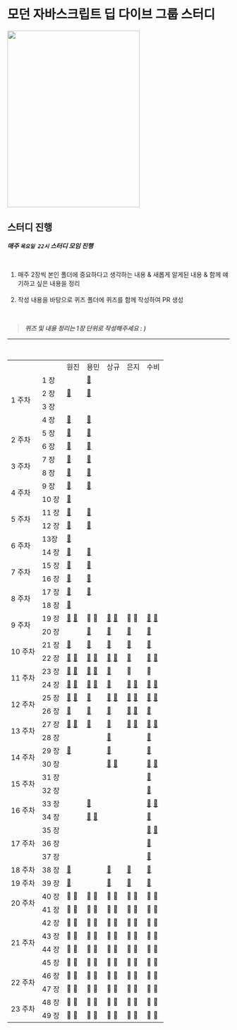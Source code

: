 # 모던 자바스크립트 딥 다이브 그룹 스터디

<img src="https://user-images.githubusercontent.com/82315118/188323464-fcf913a8-f9b6-4910-ae78-2274ed9ef910.png" width="300" height="400"/>

## 스터디 진행

**_매주 `목요일 22시` 스터디 모임 진행_**

<br>

<ol>
  <li> 매주 2장씩 본인 폴더에 중요하다고 생각하는 내용 & 새롭게 알게된 내용 & 함께 얘기하고 싶은 내용을 정리</li>
<br>
  <li>작성 내용을 바탕으로 퀴즈 폴더에 퀴즈를 함께 작성하여 PR 생성</li>
</ol>

<br>

> **_퀴즈 및 내용 정리는 1장 단위로 작성해주세요 : )_**

<hr><br>

<table>
    <tr>
        <td />
        <td />
        <td>원진</td>
        <td>용민</td>
        <td>상규</td>
        <td>은지</td>
        <td>수비</td>
    </tr>
    <tr>
        <td rowspan="5">1 주차</td>
    </tr>
    <tr>
        <td>1 장</td>
        <td />
        <td><a href="https://github.com/Mokoko-will-be-plant/JavaScript-Deep-Dive/tree/master/study/01%EC%9E%A5%20%ED%94%84%EB%A1%9C%EA%B7%B8%EB%9E%98%EB%B0%8D">📙</a></td>
        <td />
        <td />
        <td />
    </tr>
   <tr>
        <td>2 장</td>
        <td><a href="https://github.com/Mokoko-will-be-plant/JavaScript-Deep-Dive/blob/master/study/02%EC%9E%A5%20%EC%9E%90%EB%B0%94%EC%8A%A4%ED%81%AC%EB%A6%BD%ED%8A%B8%EB%9E%80/%EC%9B%90%EC%A7%84.md">📕</a></td>
        <td><a href="https://github.com/Mokoko-will-be-plant/JavaScript-Deep-Dive/blob/master/study/02%EC%9E%A5%20%EC%9E%90%EB%B0%94%EC%8A%A4%ED%81%AC%EB%A6%BD%ED%8A%B8%EB%9E%80/%EC%9A%A9%EB%AF%BC.md">📙</a></td>
        <td />
        <td />
        <td />
    </tr>
   <tr>
        <td>3 장</td>
        <td />
        <td />
        <td />
        <td />
        <td />
    </tr>
   <tr>
        <td>4 장</td>
        <td><a href="https://github.com/Mokoko-will-be-plant/JavaScript-Deep-Dive/blob/master/study/04%EC%9E%A5%20%EB%B3%80%EC%88%98/%EC%9B%90%EC%A7%84.md">📕</a></td>
        <td><a href="https://github.com/Mokoko-will-be-plant/JavaScript-Deep-Dive/blob/master/study/04%EC%9E%A5%20%EB%B3%80%EC%88%98/%EC%9A%A9%EB%AF%BC.md">📙</a></td>
        <td />
        <td />
        <td />
    </tr>
    <tr>
        <td rowspan="3">2 주차</td>
    </tr>
    <tr>
        <td>5 장</td>
        <td><a href="https://github.com/Mokoko-will-be-plant/JavaScript-Deep-Dive/blob/master/study/05%EC%9E%A5%20%ED%91%9C%ED%98%84%EC%8B%9D%EA%B3%BC%20%EB%AC%B8/%EC%9B%90%EC%A7%84.md">📕</a></td>
        <td><a href="https://github.com/Mokoko-will-be-plant/JavaScript-Deep-Dive/blob/master/study/05%EC%9E%A5%20%ED%91%9C%ED%98%84%EC%8B%9D%EA%B3%BC%20%EB%AC%B8/%EC%9A%A9%EB%AF%BC.md">📙</a></td>
        <td />
        <td />
        <td />
    </tr>
   <tr>
        <td>6 장</td>
        <td><a href="https://github.com/Mokoko-will-be-plant/JavaScript-Deep-Dive/blob/master/study/06%EC%9E%A5%20%EB%8D%B0%EC%9D%B4%ED%84%B0%20%ED%83%80%EC%9E%85/%EC%9B%90%EC%A7%84.md">📕</a></td>
        <td><a href="https://github.com/Mokoko-will-be-plant/JavaScript-Deep-Dive/blob/master/study/06%EC%9E%A5%20%EB%8D%B0%EC%9D%B4%ED%84%B0%20%ED%83%80%EC%9E%85/%EC%9A%A9%EB%AF%BC.md">📙</a></td>
        <td />
        <td />
        <td />
    </tr>
    <tr>
        <td rowspan="3">3 주차</td>
    </tr>
    <tr>
        <td>7 장</td>
        <td><a href="https://github.com/Mokoko-will-be-plant/JavaScript-Deep-Dive/blob/master/study/07%EC%9E%A5%20%EC%97%B0%EC%82%B0%EC%9E%90/%EC%9B%90%EC%A7%84.md">📕</a></td>
        <td><a href="https://github.com/Mokoko-will-be-plant/JavaScript-Deep-Dive/blob/master/study/07%EC%9E%A5%20%EC%97%B0%EC%82%B0%EC%9E%90/%EC%9A%A9%EB%AF%BC.md">📙</a></td>
        <td />
        <td />
        <td />
    </tr>
   <tr>
        <td>8 장</td>
        <td><a href="https://github.com/Mokoko-will-be-plant/JavaScript-Deep-Dive/blob/master/study/08%EC%9E%A5%20%EC%A0%9C%EC%96%B4%EB%AC%B8/%EC%9B%90%EC%A7%84.md">📕</a></td>
        <td><a href="https://github.com/Mokoko-will-be-plant/JavaScript-Deep-Dive/blob/master/study/08%EC%9E%A5%20%EC%A0%9C%EC%96%B4%EB%AC%B8/%EC%9A%A9%EB%AF%BC.md">📙</a></td>
        <td />
        <td />
        <td />
    </tr>
    <tr>
        <td rowspan="3">4 주차</td>
    </tr>
    <tr>
        <td>9 장</td>
        <td><a href="https://github.com/Mokoko-will-be-plant/JavaScript-Deep-Dive/blob/master/study/09%EC%9E%A5%20%ED%83%80%EC%9E%85%20%EB%B3%80%ED%99%98%EA%B3%BC%20%EB%8B%A8%EC%B6%95%20%ED%8F%89%EA%B0%80/%EC%9B%90%EC%A7%84.md">📕</a></td>
        <td><a href="https://github.com/Mokoko-will-be-plant/JavaScript-Deep-Dive/blob/master/study/09%EC%9E%A5%20%ED%83%80%EC%9E%85%20%EB%B3%80%ED%99%98%EA%B3%BC%20%EB%8B%A8%EC%B6%95%20%ED%8F%89%EA%B0%80/%EC%9A%A9%EB%AF%BC.md">📙</a></td>
        <td />
        <td />
        <td />
    </tr>
   <tr>
        <td>10 장</td>
        <td><a href="https://github.com/Mokoko-will-be-plant/JavaScript-Deep-Dive/blob/master/study/10%EC%9E%A5%20%EA%B0%9D%EC%B2%B4%20%EB%A6%AC%ED%84%B0%EB%9F%B4/%EC%9B%90%EC%A7%84.md">📕</a></td>
        <td />
        <td />
        <td />
        <td />
    </tr>
    <tr>
        <td rowspan="3">5 주차</td>
    </tr>
    <tr>
        <td>11 장</td>
        <td><a href="https://github.com/Mokoko-will-be-plant/JavaScript-Deep-Dive/blob/master/study/11%EC%9E%A5%20%EC%9B%90%EC%8B%9C%20%EA%B0%92%EA%B3%BC%20%EA%B0%9D%EC%B2%B4%EC%9D%98%20%EB%B9%84%EA%B5%90/%EC%9B%90%EC%A7%84.md">📕</a></td>
        <td><a href="https://github.com/Mokoko-will-be-plant/JavaScript-Deep-Dive/blob/master/study/11%EC%9E%A5%20%EC%9B%90%EC%8B%9C%20%EA%B0%92%EA%B3%BC%20%EA%B0%9D%EC%B2%B4%EC%9D%98%20%EB%B9%84%EA%B5%90/%EC%9A%A9%EB%AF%BC.md">📙</a></td>
        <td />
        <td />
        <td />
    </tr>
   <tr>
        <td>12 장</td>
        <td><a href="https://github.com/Mokoko-will-be-plant/JavaScript-Deep-Dive/blob/master/study/12%EC%9E%A5%20%ED%95%A8%EC%88%98/%EC%9B%90%EC%A7%84.md">📕</a></td>
        <td><a href="https://github.com/Mokoko-will-be-plant/JavaScript-Deep-Dive/blob/master/study/12%EC%9E%A5%20%ED%95%A8%EC%88%98/%EC%9A%A9%EB%AF%BC.md">📙</a></td>
        <td />
        <td />
        <td />
    </tr>
    <tr>
        <td rowspan="3">6 주차</td>
    </tr>
    <tr>
        <td>13장</td>
        <td><a href="https://github.com/Mokoko-will-be-plant/JavaScript-Deep-Dive/blob/master/study/13%EC%9E%A5%20%EC%8A%A4%EC%BD%94%ED%94%84/%EC%9B%90%EC%A7%84.md">📕</a></td>
        <td />
        <td />
        <td />
        <td />
    </tr>
   <tr>
        <td>14 장</td>
        <td><a href="https://github.com/Mokoko-will-be-plant/JavaScript-Deep-Dive/blob/master/study/14%EC%9E%A5%20%EC%A0%84%EC%97%AD%20%EB%B3%80%EC%88%98%EC%9D%98%20%EB%AC%B8%EC%A0%9C%EC%A0%90/%EC%9B%90%EC%A7%84.md">📕</a></td>
        <td><a href="https://github.com/Mokoko-will-be-plant/JavaScript-Deep-Dive/blob/master/study/14%EC%9E%A5%20%EC%A0%84%EC%97%AD%20%EB%B3%80%EC%88%98%EC%9D%98%20%EB%AC%B8%EC%A0%9C%EC%A0%90/%EC%9A%A9%EB%AF%BC.md">📙</a></td>
        <td />
        <td />
        <td />
    </tr>
    <tr>
        <td rowspan="3">7 주차</td>
    </tr>
    <tr>
        <td>15 장</td>
        <td><a href="https://github.com/Mokoko-will-be-plant/JavaScript-Deep-Dive/blob/master/study/15%EC%9E%A5%20let%2Cconst%20%ED%82%A4%EC%9B%8C%EB%93%9C%EC%99%80%20%EB%B8%94%EB%A1%9D%20%EB%A0%88%EB%B2%A8%20%EC%8A%A4%EC%BD%94%ED%94%84/%EC%9B%90%EC%A7%84.md">📕</a></td>
        <td><a href="https://github.com/Mokoko-will-be-plant/JavaScript-Deep-Dive/blob/master/study/15%EC%9E%A5%20let%2Cconst%20%ED%82%A4%EC%9B%8C%EB%93%9C%EC%99%80%20%EB%B8%94%EB%A1%9D%20%EB%A0%88%EB%B2%A8%20%EC%8A%A4%EC%BD%94%ED%94%84/%EC%9A%A9%EB%AF%BC.md">📙</a></td>
        <td />
        <td />
        <td />
    </tr>
   <tr>
        <td>16 장</td>
        <td><a href="https://github.com/Mokoko-will-be-plant/JavaScript-Deep-Dive/blob/master/study/16%EC%9E%A5%20%ED%94%84%EB%A1%9C%ED%8D%BC%ED%8B%B0%20%EC%96%B4%ED%8A%B8%EB%A6%AC%EB%B7%B0%ED%8A%B8/%EC%9B%90%EC%A7%84.md">📕</a></td>
        <td><a href="https://github.com/Mokoko-will-be-plant/JavaScript-Deep-Dive/blob/master/study/16%EC%9E%A5%20%ED%94%84%EB%A1%9C%ED%8D%BC%ED%8B%B0%20%EC%96%B4%ED%8A%B8%EB%A6%AC%EB%B7%B0%ED%8A%B8/%EC%9A%A9%EB%AF%BC.md">📙</a></td>
        <td />
        <td />
        <td />
    </tr>
    <tr>
        <td rowspan="3">8 주차</td>
    </tr>
    <tr>
        <td>17 장</td>
        <td><a href="https://github.com/Mokoko-will-be-plant/JavaScript-Deep-Dive/blob/master/study/17%EC%9E%A5%20%EC%83%9D%EC%84%B1%EC%9E%90%20%ED%95%A8%EC%88%98%EC%97%90%20%EC%9D%98%ED%95%9C%20%EA%B0%9D%EC%B2%B4%20%EC%83%9D%EC%84%B1/%EC%9B%90%EC%A7%84.md">📕</a></td>
        <td><a href="https://github.com/Mokoko-will-be-plant/JavaScript-Deep-Dive/blob/master/study/17%EC%9E%A5%20%EC%83%9D%EC%84%B1%EC%9E%90%20%ED%95%A8%EC%88%98%EC%97%90%20%EC%9D%98%ED%95%9C%20%EA%B0%9D%EC%B2%B4%20%EC%83%9D%EC%84%B1/%EC%9A%A9%EB%AF%BC.md">📙</a></td>
        <td />
        <td />
        <td />
    </tr>
   <tr>
        <td>18 장</td>
        <td><a href="https://github.com/Mokoko-will-be-plant/JavaScript-Deep-Dive/blob/master/study/18%EC%9E%A5%20%ED%95%A8%EC%88%98%EC%99%80%20%EC%9D%BC%EA%B8%89%20%EA%B0%9D%EC%B2%B4/%EC%9B%90%EC%A7%84.md">📕</a></td>
        <td />
        <td />
        <td />
        <td />
    </tr>
    <tr>
        <td rowspan="3">9 주차</td>
    </tr>
    <tr>
        <td>19 장</td>
        <td><a href="https://github.com/wonjin-dev/JavaScript-Deep-Dive/blob/master/study/19%EC%9E%A5%20%ED%94%84%EB%A1%9C%ED%86%A0%20%ED%83%80%EC%9E%85/%EC%9B%90%EC%A7%84.md">📕</a> <a href="https://github.com/wonjin-dev/JavaScript-Deep-Dive/blob/master/study/19%EC%9E%A5%20%ED%94%84%EB%A1%9C%ED%86%A0%20%ED%83%80%EC%9E%85/%EC%9B%90%EC%A7%84.md">💯</a></td>
        <td><a>📙</a> <a>💯</a></td>
        <td><a href="https://github.com/Mokoko-will-be-plant/JavaScript-Deep-Dive/blob/master/study/19%EC%9E%A5%20%ED%94%84%EB%A1%9C%ED%86%A0%20%ED%83%80%EC%9E%85/%EC%83%81%EA%B7%9C.md">📒</a> <a href="https://github.com/Mokoko-will-be-plant/JavaScript-Deep-Dive/blob/master/quiz/19%EC%9E%A5%20%ED%94%84%EB%A1%9C%ED%86%A0%20%ED%83%80%EC%9E%85/%EC%83%81%EA%B7%9C.js">💯</a></td>
        <td><a>📗</a> <a>💯</a></td>
        <td><a href="https://github.com/Mokoko-will-be-plant/JavaScript-Deep-Dive/blob/master/study/19%EC%9E%A5%20%ED%94%84%EB%A1%9C%ED%86%A0%20%ED%83%80%EC%9E%85/%EC%88%98%EB%B9%84.md">📘</a> <a href="https://github.com/Mokoko-will-be-plant/JavaScript-Deep-Dive/tree/master/quiz/19%EC%9E%A5%20%ED%94%84%EB%A1%9C%ED%86%A0%20%ED%83%80%EC%9E%85">💯</a></td>
    </tr>
   <tr>
        <td>20 장</td>
        <td/ >
        <td><a href="https://github.com/wonjin-dev/JavaScript-Deep-Dive/blob/master/study/20%EC%9E%A5%20Strict%20Mode/%EC%9A%A9%EB%AF%BC.md">📙</a></td>
        <td><a href="https://github.com/Mokoko-will-be-plant/JavaScript-Deep-Dive/blob/master/study/20%EC%9E%A5%20Strict%20Mode/%EC%83%81%EA%B7%9C.md">📒</a></td>
        <td><a href="https://github.com/wonjin-dev/JavaScript-Deep-Dive/blob/master/study/20%EC%9E%A5%20Strict%20Mode/%E1%84%8B%E1%85%B3%E1%86%AB%E1%84%8C%E1%85%B5.md">📗</a></td>
        <td><a href="https://github.com/Mokoko-will-be-plant/JavaScript-Deep-Dive/blob/master/study/20%EC%9E%A5%20Strict%20Mode/%EC%88%98%EB%B9%84.md">📘</a></td>
    </tr>
    <tr>
        <td rowspan="3">10 주차</td>
    </tr>
    <tr>
        <td>21 장</td>
        <td><a href="https://github.com/Mokoko-will-be-plant/JavaScript-Deep-Dive/blob/master/study/21%EC%9E%A5%20%EB%B9%8C%ED%8A%B8%EC%9D%B8%20%EA%B0%9D%EC%B2%B4/%EC%9B%90%EC%A7%84.md">📕</a> </td>
        <td><a href="https://github.com/wonjin-dev/JavaScript-Deep-Dive/blob/master/study/21%EC%9E%A5%20%EB%B9%8C%ED%8A%B8%EC%9D%B8%20%EA%B0%9D%EC%B2%B4/%EC%9A%A9%EB%AF%BC.md">📙</a></td>
        <td><a href="https://github.com/Mokoko-will-be-plant/JavaScript-Deep-Dive/blob/master/study/21%EC%9E%A5%20%EB%B9%8C%ED%8A%B8%EC%9D%B8%20%EA%B0%9D%EC%B2%B4/%EC%83%81%EA%B7%9C.md">📒</a></td>
        <td><a href="https://github.com/wonjin-dev/JavaScript-Deep-Dive/blob/master/study/21%EC%9E%A5%20%EB%B9%8C%ED%8A%B8%EC%9D%B8%20%EA%B0%9D%EC%B2%B4/%EC%9D%80%EC%A7%80.md">📗</a></td>
        <td><a href="https://github.com/Mokoko-will-be-plant/JavaScript-Deep-Dive/blob/master/study/21%EC%9E%A5%20%EB%B9%8C%ED%8A%B8%EC%9D%B8%20%EA%B0%9D%EC%B2%B4/%EC%88%98%EB%B9%84.md">📘</a></td>
    </tr>
   <tr>
        <td>22 장</td>
        <td><a href="https://github.com/Mokoko-will-be-plant/JavaScript-Deep-Dive/blob/master/study/22%EC%9E%A5%20this/%EC%9B%90%EC%A7%84.md">📕</a> <a href="https://github.com/Mokoko-will-be-plant/JavaScript-Deep-Dive/blob/master/quiz/22%EC%9E%A5%20this/%EC%9B%90%EC%A7%84.js">💯</a></td>
        <td><a href="https://github.com/wonjin-dev/JavaScript-Deep-Dive/blob/master/study/22%EC%9E%A5%20this/%EC%9A%A9%EB%AF%BC.md">📙</a> <a href="https://github.com/wonjin-dev/JavaScript-Deep-Dive/blob/master/quiz/22%EC%9E%A5%20this/%EC%9A%A9%EB%AF%BC.js">💯</a></td>
        <td><a href="https://github.com/Mokoko-will-be-plant/JavaScript-Deep-Dive/blob/master/study/22%EC%9E%A5%20this/%EC%83%81%EA%B7%9C.md">📒</a> <a href="https://github.com/Mokoko-will-be-plant/JavaScript-Deep-Dive/blob/master/quiz/22%EC%9E%A5%20this/%EC%83%81%EA%B7%9C.js">💯</a></td>
        <td><a href="https://github.com/wonjin-dev/JavaScript-Deep-Dive/blob/master/study/22%EC%9E%A5%20this/%EC%9D%80%EC%A7%80.md">📗</a></td>
        <td><a href="https://github.com/Mokoko-will-be-plant/JavaScript-Deep-Dive/blob/master/study/21%EC%9E%A5%20%EB%B9%8C%ED%8A%B8%EC%9D%B8%20%EA%B0%9D%EC%B2%B4/%EC%88%98%EB%B9%84.md">📘</a> <a href="https://github.com/Mokoko-will-be-plant/JavaScript-Deep-Dive/blob/master/quiz/22%EC%9E%A5%20this/%EC%88%98%EB%B9%84.js">💯</a></td>
    </tr>
    <tr>
        <td rowspan="3">11 주차</td>
    </tr>
    <tr>
        <td>23 장</td>
        <td><a href="https://github.com/Mokoko-will-be-plant/JavaScript-Deep-Dive/blob/master/study/23%EC%9E%A5%20%EC%8B%A4%ED%96%89%20%EC%BB%A8%ED%85%8D%EC%8A%A4%ED%8A%B8/%EC%9B%90%EC%A7%84.md">📕</a> <a href="https://github.com/Mokoko-will-be-plant/JavaScript-Deep-Dive/blob/master/quiz/23%EC%9E%A5%20%EC%8B%A4%ED%96%89%EC%BB%A8%ED%85%8D%EC%8A%A4%ED%8A%B8/%EC%9B%90%EC%A7%84.js">💯</a></td>
        <td><a href="https://github.com/wonjin-dev/JavaScript-Deep-Dive/blob/master/study/23%EC%9E%A5%20%EC%8B%A4%ED%96%89%20%EC%BB%A8%ED%85%8D%EC%8A%A4%ED%8A%B8/%EC%9A%A9%EB%AF%BC.md">📙</a> <a href="https://github.com/wonjin-dev/JavaScript-Deep-Dive/blob/master/quiz/23%EC%9E%A5%20%EC%8B%A4%ED%96%89%EC%BB%A8%ED%85%8D%EC%8A%A4%ED%8A%B8/%EC%9A%A9%EB%AF%BC.js">💯</a></td>
        <td><a href="https://github.com/Mokoko-will-be-plant/JavaScript-Deep-Dive/blob/master/study/23%EC%9E%A5%20%EC%8B%A4%ED%96%89%20%EC%BB%A8%ED%85%8D%EC%8A%A4%ED%8A%B8/%EC%83%81%EA%B7%9C.md">📒</a></td>
        <td><a>📗</a></td>
        <td><a>📘</a></td>
    </tr>
   <tr>
        <td>24 장</td>
        <td><a href="https://github.com/Mokoko-will-be-plant/JavaScript-Deep-Dive/blob/master/study/24%EC%9E%A5%20%ED%81%B4%EB%A1%9C%EC%A0%80/%EC%9B%90%EC%A7%84.md">📕</a> <a href="https://github.com/Mokoko-will-be-plant/JavaScript-Deep-Dive/blob/master/quiz/24%EC%9E%A5%20%ED%81%B4%EB%A1%9C%EC%A0%80/%EC%9B%90%EC%A7%84.js">💯</a></td>
        <td><a href="https://github.com/wonjin-dev/JavaScript-Deep-Dive/blob/master/study/24%EC%9E%A5%20%ED%81%B4%EB%A1%9C%EC%A0%80/%EC%9A%A9%EB%AF%BC.md">📙</a> <a href="https://github.com/wonjin-dev/JavaScript-Deep-Dive/blob/master/quiz/24%EC%9E%A5%20%ED%81%B4%EB%A1%9C%EC%A0%80/%EC%9A%A9%EB%AF%BC.js">💯</a></td>
        <td><a href="https://github.com/Mokoko-will-be-plant/JavaScript-Deep-Dive/blob/master/study/24%EC%9E%A5%20%ED%81%B4%EB%A1%9C%EC%A0%80/%EC%83%81%EA%B7%9C.md">📒</a></td>
        <td><a href="https://github.com/wonjin-dev/JavaScript-Deep-Dive/blob/master/study/24%EC%9E%A5%20%ED%81%B4%EB%A1%9C%EC%A0%80/%EC%9D%80%EC%A7%80.md">📗</a> <a href="https://github.com/wonjin-dev/JavaScript-Deep-Dive/blob/master/quiz/24%EC%9E%A5%20%ED%81%B4%EB%A1%9C%EC%A0%80/%EC%9D%80%EC%A7%80.js">💯</a></td>
        <td><a href="https://github.com/wonjin-dev/JavaScript-Deep-Dive/blob/master/study/24%EC%9E%A5%20%ED%81%B4%EB%A1%9C%EC%A0%80/%EC%88%98%EB%B9%84.md">📘</a> <a href="https://github.com/wonjin-dev/JavaScript-Deep-Dive/blob/master/quiz/24%EC%9E%A5%20%ED%81%B4%EB%A1%9C%EC%A0%80/%EC%88%98%EB%B9%84.js">💯</a></td>
    </tr>
    <tr>
        <td rowspan="3">12 주차</td>
    </tr>
    <tr>
        <td>25 장</td>
        <td><a href="https://github.com/Mokoko-will-be-plant/JavaScript-Deep-Dive/blob/master/study/25%EC%9E%A5%20%ED%81%B4%EB%9E%98%EC%8A%A4/%EC%9B%90%EC%A7%84.md">📕</a> <a href="https://github.com/Mokoko-will-be-plant/JavaScript-Deep-Dive/blob/master/quiz/25%EC%9E%A5%20%ED%81%B4%EB%9E%98%EC%8A%A4/%EC%9B%90%EC%A7%84.js">💯</a></td>
        <td><a href="https://github.com/Mokoko-will-be-plant/JavaScript-Deep-Dive/blob/master/study/25%EC%9E%A5%20%ED%81%B4%EB%9E%98%EC%8A%A4/%EC%9A%A9%EB%AF%BC.md">📙</a></td>
        <td><a href="https://github.com/Mokoko-will-be-plant/JavaScript-Deep-Dive/blob/master/study/25%EC%9E%A5%20%ED%81%B4%EB%9E%98%EC%8A%A4/%EC%83%81%EA%B7%9C.md">📒</a> <a href="https://github.com/Mokoko-will-be-plant/JavaScript-Deep-Dive/blob/master/quiz/25%EC%9E%A5%20%ED%81%B4%EB%9E%98%EC%8A%A4/%EC%83%81%EA%B7%9C.js">💯</a></td>
        <td><a href="https://github.com/Mokoko-will-be-plant/JavaScript-Deep-Dive/blob/master/study/25%EC%9E%A5%20%ED%81%B4%EB%9E%98%EC%8A%A4/%EC%9D%80%EC%A7%80.md">📗</a> <a href="https://github.com/Mokoko-will-be-plant/JavaScript-Deep-Dive/blob/master/quiz/25%EC%9E%A5%20%ED%81%B4%EB%9E%98%EC%8A%A4/%EC%9D%80%EC%A7%80.js">💯</a></td>
        <td><a href="https://github.com/Mokoko-will-be-plant/JavaScript-Deep-Dive/blob/master/study/25%EC%9E%A5%20%ED%81%B4%EB%9E%98%EC%8A%A4/%EC%88%98%EB%B9%84.md">📘</a> <a href="https://github.com/Mokoko-will-be-plant/JavaScript-Deep-Dive/blob/master/quiz/25%EC%9E%A5%20%ED%81%B4%EB%9E%98%EC%8A%A4/%EC%88%98%EB%B9%84.js">💯</a></td>
    </tr>
   <tr>
        <td>26 장</td>
        <td><a href="https://github.com/Mokoko-will-be-plant/JavaScript-Deep-Dive/blob/master/study/26%EC%9E%A5%20ES6%20%ED%95%A8%EC%88%98%EC%9D%98%20%EC%B6%94%EA%B0%80%20%EA%B8%B0%EB%8A%A5/%EC%9B%90%EC%A7%84.md">📕</a></td>
        <td><a href="https://github.com/Mokoko-will-be-plant/JavaScript-Deep-Dive/blob/master/study/26%EC%9E%A5%20ES6%20%ED%95%A8%EC%88%98%EC%9D%98%20%EC%B6%94%EA%B0%80%20%EA%B8%B0%EB%8A%A5/%EC%9A%A9%EB%AF%BC.md">📙</a></td>
        <td><a href="https://github.com/Mokoko-will-be-plant/JavaScript-Deep-Dive/blob/master/study/26%EC%9E%A5%20ES6%20%ED%95%A8%EC%88%98%EC%9D%98%20%EC%B6%94%EA%B0%80%20%EA%B8%B0%EB%8A%A5/%EC%83%81%EA%B7%9C.md">📒</a></td>
        <td><a href="https://github.com/Mokoko-will-be-plant/JavaScript-Deep-Dive/blob/master/study/26%EC%9E%A5%20ES6%20%ED%95%A8%EC%88%98%EC%9D%98%20%EC%B6%94%EA%B0%80%20%EA%B8%B0%EB%8A%A5/%EC%9D%80%EC%A7%80.md">📗</a> <a href="https://github.com/Mokoko-will-be-plant/JavaScript-Deep-Dive/blob/master/quiz/26%EC%9E%A5%20ES6%20%ED%95%A8%EC%88%98%EC%9D%98%20%EC%B6%94%EA%B0%80%20%EA%B8%B0%EB%8A%A5/%EC%9D%80%EC%A7%80.js">💯</a></td>
        <td><a href="https://github.com/Mokoko-will-be-plant/JavaScript-Deep-Dive/blob/master/study/26%EC%9E%A5%20ES6%20%ED%95%A8%EC%88%98%EC%9D%98%20%EC%B6%94%EA%B0%80%20%EA%B8%B0%EB%8A%A5/%EC%88%98%EB%B9%84.md">📘</a></td>
    </tr>
    <tr>
        <td rowspan="3">13 주차</td>
    </tr>
    <tr>
        <td>27 장</td>
        <td><a href="https://github.com/Mokoko-will-be-plant/JavaScript-Deep-Dive/blob/master/study/27%EC%9E%A5%20%EB%B0%B0%EC%97%B4/%EC%9B%90%EC%A7%84.md">📕</a> <a href="https://github.com/Mokoko-will-be-plant/JavaScript-Deep-Dive/blob/master/quiz/27%EC%9E%A5%20%EB%B0%B0%EC%97%B4/%EC%9B%90%EC%A7%84.js">💯</a></td>
        <td><a href="https://github.com/Mokoko-will-be-plant/JavaScript-Deep-Dive/blob/master/quiz/27%EC%9E%A5%20%EB%B0%B0%EC%97%B4/%EC%9A%A9%EB%AF%BC.js">💯</a></td>
        <td><a href="https://github.com/Mokoko-will-be-plant/JavaScript-Deep-Dive/blob/master/study/27%EC%9E%A5%20%EB%B0%B0%EC%97%B4/%EC%83%81%EA%B7%9C.md">📒</a></td>
        <td><a href="https://github.com/Mokoko-will-be-plant/JavaScript-Deep-Dive/blob/master/study/27%EC%9E%A5%20%EB%B0%B0%EC%97%B4/%EC%9D%80%EC%A7%80.md">📗</a> <a href="https://github.com/Mokoko-will-be-plant/JavaScript-Deep-Dive/blob/master/quiz/27%EC%9E%A5%20%EB%B0%B0%EC%97%B4/%EC%9D%80%EC%A7%80.js">💯</a></td>
        <td><a href="https://github.com/Mokoko-will-be-plant/JavaScript-Deep-Dive/blob/master/study/27%EC%9E%A5%20%EB%B0%B0%EC%97%B4/%EC%88%98%EB%B9%84.md">📘</a> <a href="https://github.com/Mokoko-will-be-plant/JavaScript-Deep-Dive/blob/master/quiz/27%EC%9E%A5%20%EB%B0%B0%EC%97%B4/%EC%9D%80%EC%A7%80.js">💯</a></td>
    </tr>
    <tr>
        <td>28 장</td>
        <td />
        <td></td>
        <td><a href="https://github.com/Mokoko-will-be-plant/JavaScript-Deep-Dive/blob/master/study/28%EC%9E%A5%20Number/%EC%83%81%EA%B7%9C.md">📒</a></td>
        <td></td>
        <td><a href="https://github.com/Mokoko-will-be-plant/JavaScript-Deep-Dive/blob/master/study/28%EC%9E%A5%20Number/%EC%88%98%EB%B9%84.md">📘</a></td>
    </tr>
    <tr>
        <td rowspan="3">14 주차</td>
    </tr>
    <tr>
        <td>29 장</td>
        <td><a href="https://github.com/wonjin-dev/JavaScript-Deep-Dive/blob/master/study/29%EC%9E%A5%20Math/%EC%9B%90%EC%A7%84.md">📕</a></td>
        <td></td>
        <td><a href="https://github.com/Mokoko-will-be-plant/JavaScript-Deep-Dive/blob/master/study/29%EC%9E%A5%20Math/%EC%83%81%EA%B7%9C.md">📒</a></td>
        <td></td>
        <td><a href="https://github.com/Mokoko-will-be-plant/JavaScript-Deep-Dive/blob/master/study/29%EC%9E%A5%20Math/%EC%88%98%EB%B9%84.md">📘</a></td>
    </tr>
    <tr>
        <td>30 장</td>
        <td />
        <td />
        <td><a href="https://github.com/Mokoko-will-be-plant/JavaScript-Deep-Dive/blob/master/study/30%EC%9E%A5%20Date/%EC%83%81%EA%B7%9C.md">📒</a> <a href="https://github.com/Mokoko-will-be-plant/JavaScript-Deep-Dive/blob/master/quiz/30%EC%9E%A5%20Date/%EC%83%81%EA%B7%9C.js">💯</a></td>
        <td></td>
        <td><a href="https://github.com/Mokoko-will-be-plant/JavaScript-Deep-Dive/blob/master/study/30%EC%9E%A5%20Date/%EC%88%98%EB%B9%84.md">📘</a> <a href="https://github.com/Mokoko-will-be-plant/JavaScript-Deep-Dive/blob/master/quiz/30%EC%9E%A5%20Date/%EC%88%98%EB%B9%84.js">💯</a></td>
    </tr>
    <tr>
        <td rowspan="3">15 주차</td>
    </tr>
    <tr>
        <td>31 장</td>
        <td />
        <td />
        <td />
        <td />
        <td><a href="https://github.com/Mokoko-will-be-plant/JavaScript-Deep-Dive/blob/master/study/31%EC%9E%A5%20RegExp/%EC%88%98%EB%B9%84.md">📘</a></td>
    </tr>
   <tr>
        <td>32 장</td>
        <td />
        <td />
        <td />
        <td />
        <td><a href="https://github.com/Mokoko-will-be-plant/JavaScript-Deep-Dive/blob/master/study/32%EC%9E%A5%20String/%EC%88%98%EB%B9%84.md">📘</a></td>
    </tr>
    <tr>
        <td rowspan="3">16 주차</td>
    </tr>
    <tr>
        <td>33 장</td>
        <td />
        <td><a href="https://github.com/Mokoko-will-be-plant/JavaScript-Deep-Dive/blob/master/study/33%EC%9E%A5%20Symbol/%EC%9A%A9%EB%AF%BC.md">📙</a></td>
        <td />
        <td />
        <td><a href="https://github.com/Mokoko-will-be-plant/JavaScript-Deep-Dive/blob/master/study/33%EC%9E%A5%20Symbol/%EC%88%98%EB%B9%84.md">📘</a> <a href="https://github.com/Mokoko-will-be-plant/JavaScript-Deep-Dive/blob/master/quiz/33%EC%9E%A5%20Symbol/%EC%88%98%EB%B9%84.js">💯</a></td>
    </tr>
   <tr>
        <td>34 장</td>
        <td />
        <td><a href="https://github.com/Mokoko-will-be-plant/JavaScript-Deep-Dive/blob/master/study/34%EC%9E%A5%20%EC%9D%B4%ED%84%B0%EB%9F%AC%EB%B8%94/%EC%9A%A9%EB%AF%BC.md">📙</a> <a href="https://github.com/Mokoko-will-be-plant/JavaScript-Deep-Dive/blob/master/quiz/34%EC%9E%A5%20%EC%9D%B4%ED%84%B0%EB%9F%AC%EB%B8%94/%EC%9A%A9%EB%AF%BC.js">💯</a></td>
        <td />
        <td />
        <td><a href="https://github.com/Mokoko-will-be-plant/JavaScript-Deep-Dive/blob/master/study/34%EC%9E%A5%20%EC%9D%B4%ED%84%B0%EB%9F%AC%EB%B8%94/%EC%88%98%EB%B9%84.md">📘</a></td>
    </tr>
    <tr>
        <td rowspan="4">17 주차</td>
    </tr>
    <tr>
        <td>35 장</td>
        <td />
        <td />
        <td />
        <td />
        <td><a href="https://github.com/Mokoko-will-be-plant/JavaScript-Deep-Dive/blob/master/study/35%EC%9E%A5%20%EC%8A%A4%ED%94%84%EB%A0%88%EB%93%9C%20%EB%AC%B8%EB%B2%95/%EC%88%98%EB%B9%84.md">📘</a> <a href="https://github.com/Mokoko-will-be-plant/JavaScript-Deep-Dive/blob/master/quiz/35%EC%9E%A5%20%EC%8A%A4%ED%94%84%EB%A0%88%EB%93%9C%20%EB%AC%B8%EB%B2%95/%EC%88%98%EB%B9%84.js">💯</a></td>
    </tr>
   <tr>
        <td>36 장</td>
        <td />
        <td />
        <td />
        <td />
        <td><a href="https://github.com/Mokoko-will-be-plant/JavaScript-Deep-Dive/blob/master/study/36%EC%9E%A5%20%EB%94%94%EC%8A%A4%ED%8A%B8%EB%9F%AD%EC%B2%98%EB%A7%81%20%ED%95%A0%EB%8B%B9/%EC%88%98%EB%B9%84.md">📘</a></td>
    </tr>
    <tr>
        <td>37 장</td>
        <td />
        <td />
        <td />
        <td />
        <td><a href="https://github.com/Mokoko-will-be-plant/JavaScript-Deep-Dive/blob/master/study/37%EC%9E%A5%20Set%EA%B3%BC%20Map/%EC%88%98%EB%B9%84.md">📘</a></td>
    </tr>
    <tr>
        <td rowspan="2">18 주차</td>
    </tr>
   <tr>
        <td>38 장</td>
        <td><a href="https://github.com/Mokoko-will-be-plant/JavaScript-Deep-Dive/blob/master/study/38%EC%9E%A5%20%EB%B8%8C%EB%9D%BC%EC%9A%B0%EC%A0%80%EC%9D%98%20%EB%A0%8C%EB%8D%94%EB%A7%81%20%EA%B3%BC%EC%A0%95/%EC%9B%90%EC%A7%84.md">📕</a></td>
        <td />
        <td><a href="https://github.com/Mokoko-will-be-plant/JavaScript-Deep-Dive/blob/master/study/38%EC%9E%A5%20%EB%B8%8C%EB%9D%BC%EC%9A%B0%EC%A0%80%EC%9D%98%20%EB%A0%8C%EB%8D%94%EB%A7%81%20%EA%B3%BC%EC%A0%95/%EC%83%81%EA%B7%9C.md">📒</a></td>
        <td><a href="https://github.com/Mokoko-will-be-plant/JavaScript-Deep-Dive/blob/master/study/38%EC%9E%A5%20%EB%B8%8C%EB%9D%BC%EC%9A%B0%EC%A0%80%EC%9D%98%20%EB%A0%8C%EB%8D%94%EB%A7%81%20%EA%B3%BC%EC%A0%95/%EC%9D%80%EC%A7%80.md">📗</a></td>
        <td><a href="https://github.com/Mokoko-will-be-plant/JavaScript-Deep-Dive/blob/master/study/38%EC%9E%A5%20%EB%B8%8C%EB%9D%BC%EC%9A%B0%EC%A0%80%EC%9D%98%20%EB%A0%8C%EB%8D%94%EB%A7%81%20%EA%B3%BC%EC%A0%95/%EC%88%98%EB%B9%84.md">📘</a></td>
    </tr>
    <tr>
        <td rowspan="2">19 주차</td>
    </tr>
    <tr>
        <td>39 장</td>
        <td><a href="https://github.com/Mokoko-will-be-plant/JavaScript-Deep-Dive/blob/master/study/39%EC%9E%A5%20DOM/%EC%9B%90%EC%A7%84.md">📕</a></td>
        <td />
        <td><a href="https://github.com/Mokoko-will-be-plant/JavaScript-Deep-Dive/blob/master/study/39%EC%9E%A5%20DOM/%EC%83%81%EA%B7%9C.md">📒</a></td>
        <td><a href="https://github.com/Mokoko-will-be-plant/JavaScript-Deep-Dive/blob/master/study/39%EC%9E%A5%20DOM/%EC%9D%80%EC%A7%80.md">📗</a></td>
        <td><a href="https://github.com/Mokoko-will-be-plant/JavaScript-Deep-Dive/blob/master/study/39%EC%9E%A5%20DOM/%EC%88%98%EB%B9%84.md">📘</a></td>
    </tr>
    <tr>
        <td rowspan="3">20 주차</td>
    </tr>
   <tr>
        <td>40 장</td>
        <td><a>📕</a> <a>💯</a></td>
        <td><a>📙</a> <a>💯</a></td>
        <td><a>📒</a> <a>💯</a></td>
        <td><a>📗</a> <a>💯</a></td>
        <td><a>📘</a> <a>💯</a></td>
    </tr>
    <tr>
        <td>41 장</td>
        <td><a>📕</a> <a>💯</a></td>
        <td><a>📙</a> <a>💯</a></td>
        <td><a>📒</a> <a>💯</a></td>
        <td><a>📗</a> <a>💯</a></td>
        <td><a>📘</a> <a>💯</a></td>
    </tr>
    <tr>
        <td rowspan="5">21 주차</td>
    </tr>
    <tr>
        <td>42 장</td>
        <td><a>📕</a> <a>💯</a></td>
        <td><a>📙</a> <a>💯</a></td>
        <td><a>📒</a> <a>💯</a></td>
        <td><a>📗</a> <a>💯</a></td>
        <td><a>📘</a> <a>💯</a></td>
    </tr>
    <tr>
        <td>43 장</td>
        <td><a>📕</a> <a>💯</a></td>
        <td><a>📙</a> <a>💯</a></td>
        <td><a>📒</a> <a>💯</a></td>
        <td><a>📗</a> <a>💯</a></td>
        <td><a>📘</a> <a>💯</a></td>
    </tr>
    <tr>
        <td>44 장</td>
        <td><a>📕</a> <a>💯</a></td>
        <td><a>📙</a> <a>💯</a></td>
        <td><a>📒</a> <a>💯</a></td>
        <td><a>📗</a> <a>💯</a></td>
        <td><a>📘</a> <a>💯</a></td>
    </tr>
    <tr>
        <td>45 장</td>
        <td><a>📕</a> <a>💯</a></td>
        <td><a>📙</a> <a>💯</a></td>
        <td><a>📒</a> <a>💯</a></td>
        <td><a>📗</a> <a>💯</a></td>
        <td><a>📘</a> <a>💯</a></td>
    </tr>
    <tr>
        <td rowspan="3">22 주차</td>
    </tr>
    <tr>
        <td>46 장</td>
        <td><a>📕</a> <a>💯</a></td>
        <td><a>📙</a> <a>💯</a></td>
        <td><a>📒</a> <a>💯</a></td>
        <td><a>📗</a> <a>💯</a></td>
        <td><a>📘</a> <a>💯</a></td>
    <tr>
        <td>47 장</td>
        <td><a>📕</a> <a>💯</a></td>
        <td><a>📙</a> <a>💯</a></td>
        <td><a>📒</a> <a>💯</a></td>
        <td><a>📗</a> <a>💯</a></td>
        <td><a>📘</a> <a>💯</a></td>
    </tr>
    <tr>
        <td rowspan="3">23 주차</td>
    </tr>
    <tr>
        <td>48 장</td>
        <td><a>📕</a> <a>💯</a></td>
        <td><a>📙</a> <a>💯</a></td>
        <td><a>📒</a> <a>💯</a></td>
        <td><a>📗</a> <a>💯</a></td>
        <td><a>📘</a> <a>💯</a></td>
    </tr>
    <tr>
        <td>49 장</td>
        <td><a>📕</a> <a>💯</a></td>
        <td><a>📙</a> <a>💯</a></td>
        <td><a>📒</a> <a>💯</a></td>
        <td><a>📗</a> <a>💯</a></td>
        <td><a>📘</a> <a>💯</a></td>
    </tr>
</table>
